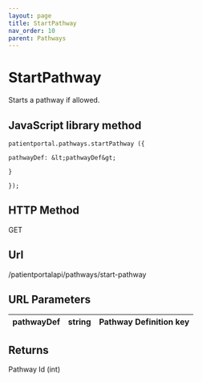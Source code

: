 ```yaml
---
layout: page
title: StartPathway
nav_order: 10
parent: Pathways
---
```


# StartPathway

Starts a pathway if allowed.

## JavaScript library method

```
patientportal.pathways.startPathway ({

pathwayDef: &lt;pathwayDef&gt;

}

});
```

## HTTP Method

GET

## ****Url****

/patientportalapi/pathways/start-pathway

## URL Parameters

| pathwayDef | string | Pathway Definition key |
| --- | --- | --- |

## Returns

Pathway Id (int)

